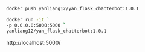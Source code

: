 ```bash
docker push yanliang12/yan_flask_chatterbot:1.0.1
```

```bash
docker run -it `
-p 0.0.0.0:5000:5000 `
yanliang12/yan_flask_chatterbot:1.0.1
```

http://localhost:5000/
